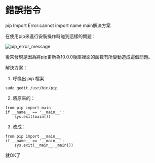 # 錯誤指令

pip Import Error:cannot import name main解決方案

在使用pip來進行安裝操作時碰到這樣的問題： 

![pip_error_message](https://img-blog.csdn.net/20180426112703696?watermark/2/text/aHR0cHM6Ly9ibG9nLmNzZG4ubmV0L3RpbnRpbmV0bWlsb3U=/font/5a6L5L2T/fontsize/400/fill/I0JBQkFCMA==/dissolve/70)

後來發現是因為將pip更新為10.0.0後庫裡面的函數有所變動造成這個問題。 

解決方案：

1. 呼喚出 pip 檔案

```
sudo gedit /usr/bin/pip
```

2. 將原來的：

```
from pip import main
if __name__ == '__main__':
    sys.exit(main())
```

3. 改成：

```
from pip import __main__
if __name__ == '__main__':
    sys.exit(__main__._main())
```

就OK了
